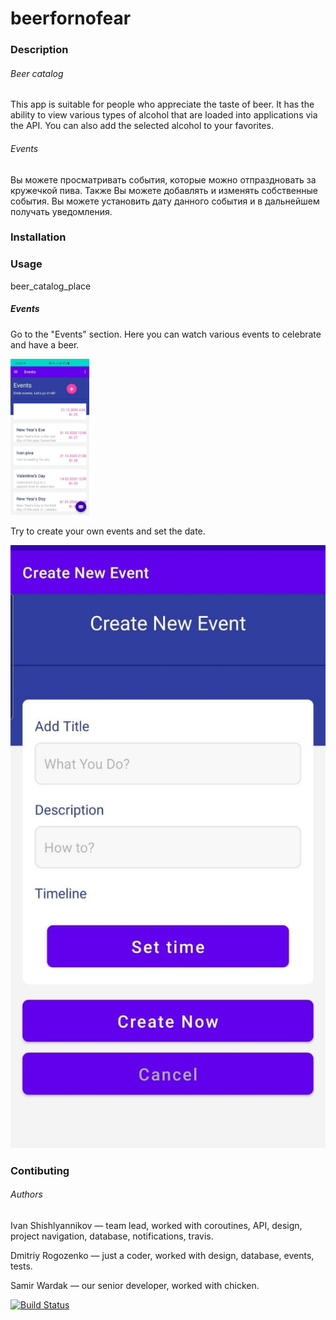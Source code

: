 # beerfornofear

### Description

###### Beer catalog
This app is suitable for people who appreciate the taste of beer. It has the ability to view various types of alcohol that are loaded into applications via the API. You can also add the selected alcohol to your favorites. 

###### Events
Вы можете просматривать события, которые можно отпраздновать за кружечкой пива. Также Вы можете добавлять и изменять собственные события. Вы можете установить дату данного события и в дальнейшем получать уведомления. 

### Installation 

### Usage

beer_catalog_place

##### Events
Go to the "Events" section. Here you can watch various events to celebrate and have a beer.

<img src="https://github.com/rexxmagtar/beerfornofear/blob/main/blob/usage_event_1.jpg" width="25%" height="50%">

Try to create your own events and set the date.

![EventsNewCreate](https://github.com/rexxmagtar/beerfornofear/blob/main/blob/usage_event_2.jpg)

### Contibuting
###### Authors
Ivan Shishlyannikov — team lead, worked with coroutines, API, design, project navigation, database, notifications, travis.

Dmitriy Rogozenko — just a coder, worked with design, database, events, tests. 

Samir Wardak — our senior developer, worked with chicken.

[![Build Status](https://travis-ci.com/rexxmagtar/beerfornofear.svg?branch=main)](https://travis-ci.com/rexxmagtar/beerfornofear)
